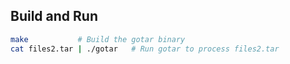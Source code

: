 ## Build and Run

```sh
make           # Build the gotar binary
cat files2.tar | ./gotar   # Run gotar to process files2.tar
```
